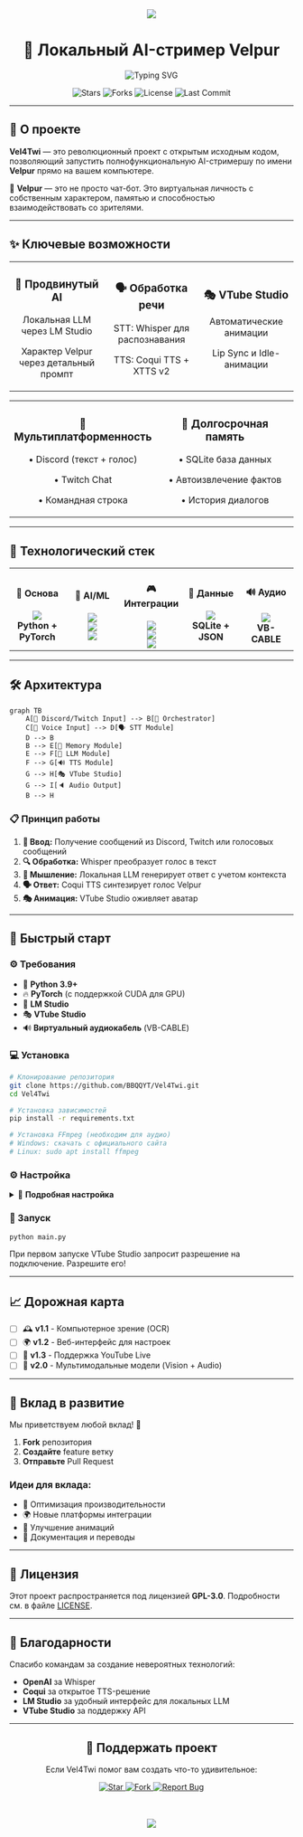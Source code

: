 <div align="center">
  
  <!-- Анимированный заголовок -->
  <img src="https://capsule-render.vercel.app/api?type=waving&color=gradient&customColorList=12&height=200&section=header&text=Vel4Twi%20🎆&fontSize=60&fontColor=ffffff&animation=fadeIn&fontAlignY=35" />
  
  <h1>🎥 Локальный AI-стример Velpur</h1>
  
  <img src="https://readme-typing-svg.demolab.com?font=JetBrains+Mono&size=22&duration=3000&pause=1000&color=6366F1&center=true&vCenter=true&multiline=true&width=600&height=80&lines=🤖+Полнофункциональная+AI-стримерша;🎨+VTube+Studio+%7C+Discord+%7C+Twitch;🧠+Локальные+LLM+%7C+Whisper+%7C+Coqui+TTS" alt="Typing SVG" />
  
  <p>
    <img src="https://img.shields.io/github/stars/BBQQYT/Vel4Twi?style=for-the-badge&logo=github&logoColor=white&color=ff6b6b" alt="Stars" />
    <img src="https://img.shields.io/github/forks/BBQQYT/Vel4Twi?style=for-the-badge&logo=github&logoColor=white&color=6366f1" alt="Forks" />
    <img src="https://img.shields.io/github/license/BBQQYT/Vel4Twi?style=for-the-badge&color=10b981" alt="License" />
    <img src="https://img.shields.io/github/last-commit/BBQQYT/Vel4Twi?style=for-the-badge&color=f59e0b" alt="Last Commit" />
  </p>
  
</div>

---

## 🎯 О проекте

**Vel4Twi** — это революционный проект с открытым исходным кодом, позволяющий запустить полнофункциональную AI-стримершу по имени **Velpur** прямо на вашем компьютере. 

🚀 **Velpur** — это не просто чат-бот. Это виртуальная личность с собственным характером, памятью и способностью взаимодействовать со зрителями.

---

## ✨ Ключевые возможности

<table>
  <tr>
    <td width="33%" align="center">
      <h3>🤖 Продвинутый AI</h3>
      <p>Локальная LLM через LM Studio</p>
      <p>Характер Velpur через детальный промпт</p>
    </td>
    <td width="33%" align="center">
      <h3>🗣️ Обработка речи</h3>
      <p>STT: Whisper для распознавания</p>
      <p>TTS: Coqui TTS + XTTS v2</p>
    </td>
    <td width="33%" align="center">
      <h3>🎭 VTube Studio</h3>
      <p>Автоматические анимации</p>
      <p>Lip Sync и Idle-анимации</p>
    </td>
  </tr>
</table>

<table>
  <tr>
    <td width="50%" align="center">
      <h3>💬 Мультиплатформенность</h3>
      <p>• Discord (текст + голос)</p>
      <p>• Twitch Chat</p>
      <p>• Командная строка</p>
    </td>
    <td width="50%" align="center">
      <h3>🧠 Долгосрочная память</h3>
      <p>• SQLite база данных</p>
      <p>• Автоизвлечение фактов</p>
      <p>• История диалогов</p>
    </td>
  </tr>
</table>

---

## 🔧 Технологический стек

<div align="center">
  
  <table>
    <tr>
      <td align="center" width="20%">
        <h4>🚀 Основа</h4>
        <img src="https://skillicons.dev/icons?i=python,pytorch&theme=dark" /><br/>
        <strong>Python + PyTorch</strong>
      </td>
      <td align="center" width="20%">
        <h4>🤖 AI/ML</h4>
        <img src="https://img.shields.io/badge/Whisper-25D366?style=for-the-badge&logo=openai&logoColor=white" /><br/>
        <img src="https://img.shields.io/badge/LM_Studio-000000?style=for-the-badge&logo=microsoft&logoColor=white" /><br/>
        <img src="https://img.shields.io/badge/Coqui_TTS-FF6B35?style=for-the-badge&logo=python&logoColor=white" />
      </td>
      <td align="center" width="20%">
        <h4>🎮 Интеграции</h4>
        <img src="https://img.shields.io/badge/Discord-5865F2?style=for-the-badge&logo=discord&logoColor=white" /><br/>
        <img src="https://img.shields.io/badge/Twitch-9146FF?style=for-the-badge&logo=twitch&logoColor=white" /><br/>
        <img src="https://img.shields.io/badge/VTube_Studio-FF69B4?style=for-the-badge&logo=youtube&logoColor=white" />
      </td>
      <td align="center" width="20%">
        <h4>💾 Данные</h4>
        <img src="https://skillicons.dev/icons?i=sqlite&theme=dark" /><br/>
        <strong>SQLite + JSON</strong>
      </td>
      <td align="center" width="20%">
        <h4>🔊 Аудио</h4>
        <img src="https://img.shields.io/badge/FFmpeg-007808?style=for-the-badge&logo=ffmpeg&logoColor=white" /><br/>
        <strong>VB-CABLE</strong>
      </td>
    </tr>
  </table>
  
</div>

---

## 🛠️ Архитектура

```mermaid
graph TB
    A[💬 Discord/Twitch Input] --> B[🧠 Orchestrator]
    C[🎤 Voice Input] --> D[🗣️ STT Module]
    D --> B
    B --> E[💾 Memory Module]
    E --> F[🤖 LLM Module]
    F --> G[🔊 TTS Module]
    G --> H[🎭 VTube Studio]
    G --> I[🔈 Audio Output]
    B --> H
```

### 📋 Принцип работы

1. **📲 Ввод:** Получение сообщений из Discord, Twitch или голосовых сообщений
2. **🔍 Обработка:** Whisper преобразует голос в текст
3. **🧠 Мышление:** Локальная LLM генерирует ответ с учетом контекста
4. **🗣️ Ответ:** Coqui TTS синтезирует голос Velpur
5. **🎭 Анимация:** VTube Studio оживляет аватар

---

## 🚀 Быстрый старт

### ⚙️ Требования

- 🐍 **Python 3.9+**
- 🔥 **PyTorch** (с поддержкой CUDA для GPU)
- 🎨 **LM Studio**
- 🎭 **VTube Studio** 
- 🔊 **Виртуальный аудиокабель** (VB-CABLE)

### 💻 Установка

```bash
# Клонирование репозитория
git clone https://github.com/BBQQYT/Vel4Twi.git
cd Vel4Twi

# Установка зависимостей
pip install -r requirements.txt

# Установка FFmpeg (необходим для аудио)
# Windows: скачать с официального сайта
# Linux: sudo apt install ffmpeg
```

### ⚙️ Настройка

<details>
<summary>🔧 <strong>Подробная настройка</strong></summary>

#### 1. **LM Studio**
- Скачайте и запустите LM Studio
- Загрузите совместимую модель (Mistral, Llama и т.д.)
- Запустите Local Server

#### 2. **VTube Studio** 
- Запустите VTube Studio и загрузите аватар
- Включите API (Start API)
- Создайте хоткеи для анимаций

#### 3. **config.json**
При первом запуске файл создастся автоматически. Отредактируйте:
- `discord_token`: Токен вашего Discord-бота
- `twitch_token`, `twitch_nickname`, `twitch_channel`: Данные Twitch
- `llm_model_name_lmstudio`: Имя модели из LM Studio
- `speaker_wav_path_tts`: Путь к .wav файлу для клонирования голоса

</details>

### 🚀 Запуск

```bash
python main.py
```

При первом запуске VTube Studio запросит разрешение на подключение. Разрешите его!

---

## 📈 Дорожная карта

- [ ] 🕰️ **v1.1** - Компьютерное зрение (OCR)
- [ ] 🌍 **v1.2** - Веб-интерфейс для настроек
- [ ] 🎥 **v1.3** - Поддержка YouTube Live
- [ ] 🤖 **v2.0** - Мультимодальные модели (Vision + Audio)

---

## 🤝 Вклад в развитие

Мы приветствуем любой вклад! 🎉

1. **Fork** репозитория
2. **Создайте** feature ветку
3. **Отправьте** Pull Request

### Идеи для вклада:
- 🔧 Оптимизация производительности
- 🌍 Новые платформы интеграции
- 🎨 Улучшение анимаций
- 📝 Документация и переводы

---

## 📜 Лицензия

Этот проект распространяется под лицензией **GPL-3.0**. Подробности см. в файле [LICENSE](LICENSE).

---

## 🙏 Благодарности

Спасибо командам за создание невероятных технологий:
- **OpenAI** за Whisper
- **Coqui** за открытое TTS-решение
- **LM Studio** за удобный интерфейс для локальных LLM
- **VTube Studio** за поддержку API

---

<div align="center">
  
  <h2>💖 Поддержать проект</h2>
  
  <p>Если Vel4Twi помог вам создать что-то удивительное:</p>
  
  <a href="#">
    <img src="https://img.shields.io/badge/%E2%AD%90_%D0%9F%D0%BE%D1%81%D1%82%D0%B0%D0%B2%D1%8C%D1%82%D0%B5_%D0%B7%D0%B2%D0%B5%D0%B7%D0%B4%D1%83-FFD700?style=for-the-badge&logo=github&logoColor=black" alt="Star" />
  </a>
  <a href="#">
    <img src="https://img.shields.io/badge/%F0%9F%94%84_Fork_%D0%BF%D1%80%D0%BE%D0%B5%D0%BA%D1%82-6366F1?style=for-the-badge&logo=github&logoColor=white" alt="Fork" />
  </a>
  <a href="#">
    <img src="https://img.shields.io/badge/%F0%9F%92%AC_%D0%A1%D0%BE%D0%BE%D0%B1%D1%89%D0%B8%D1%82%D1%8C_%D0%BE_%D0%B1%D0%B0%D0%B3%D0%B5-FF6B6B?style=for-the-badge&logo=github&logoColor=white" alt="Report Bug" />
  </a>
  
  <!-- Волна внизу -->
  <br/><br/>
  <img src="https://capsule-render.vercel.app/api?type=waving&color=gradient&customColorList=12&height=120&section=footer" />
  
</div>
